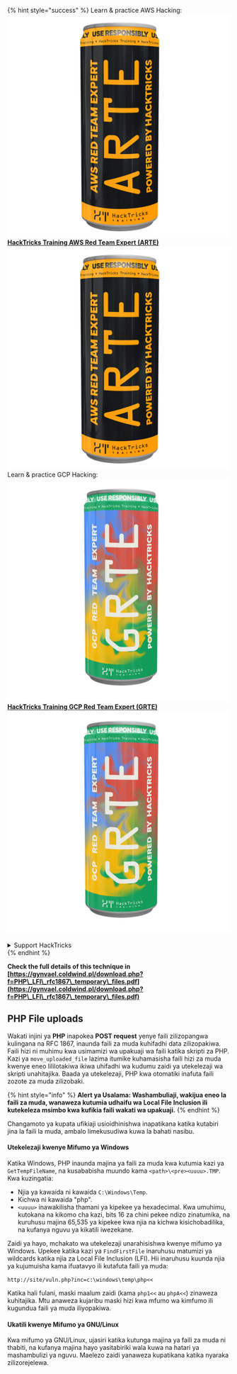 {% hint style="success" %}
Learn & practice AWS Hacking:<img src="/.gitbook/assets/arte.png" alt="" data-size="line">[**HackTricks Training AWS Red Team Expert (ARTE)**](https://training.hacktricks.xyz/courses/arte)<img src="/.gitbook/assets/arte.png" alt="" data-size="line">\
Learn & practice GCP Hacking: <img src="/.gitbook/assets/grte.png" alt="" data-size="line">[**HackTricks Training GCP Red Team Expert (GRTE)**<img src="/.gitbook/assets/grte.png" alt="" data-size="line">](https://training.hacktricks.xyz/courses/grte)

<details>

<summary>Support HackTricks</summary>

* Check the [**subscription plans**](https://github.com/sponsors/carlospolop)!
* **Join the** 💬 [**Discord group**](https://discord.gg/hRep4RUj7f) or the [**telegram group**](https://t.me/peass) or **follow** us on **Twitter** 🐦 [**@hacktricks\_live**](https://twitter.com/hacktricks\_live)**.**
* **Share hacking tricks by submitting PRs to the** [**HackTricks**](https://github.com/carlospolop/hacktricks) and [**HackTricks Cloud**](https://github.com/carlospolop/hacktricks-cloud) github repos.

</details>
{% endhint %}



**Check the full details of this technique in [https://gynvael.coldwind.pl/download.php?f=PHP\_LFI\_rfc1867\_temporary\_files.pdf](https://gynvael.coldwind.pl/download.php?f=PHP\_LFI\_rfc1867\_temporary\_files.pdf)**

## **PHP File uploads**

Wakati injini ya **PHP** inapokea **POST request** yenye faili zilizopangwa kulingana na RFC 1867, inaunda faili za muda kuhifadhi data zilizopakiwa. Faili hizi ni muhimu kwa usimamizi wa upakuaji wa faili katika skripti za PHP. Kazi ya `move_uploaded_file` lazima itumike kuhamasisha faili hizi za muda kwenye eneo lililotakiwa ikiwa uhifadhi wa kudumu zaidi ya utekelezaji wa skripti unahitajika. Baada ya utekelezaji, PHP kwa otomatiki inafuta faili zozote za muda zilizobaki.

{% hint style="info" %}
**Alert ya Usalama: Washambuliaji, wakijua eneo la faili za muda, wanaweza kutumia udhaifu wa Local File Inclusion ili kutekeleza msimbo kwa kufikia faili wakati wa upakuaji.**
{% endhint %}

Changamoto ya kupata ufikiaji usioidhinishwa inapatikana katika kutabiri jina la faili la muda, ambalo limekusudiwa kuwa la bahati nasibu.

#### Utekelezaji kwenye Mifumo ya Windows

Katika Windows, PHP inaunda majina ya faili za muda kwa kutumia kazi ya `GetTempFileName`, na kusababisha muundo kama `<path>\<pre><uuuu>.TMP`. Kwa kuzingatia:

- Njia ya kawaida ni kawaida `C:\Windows\Temp`.
- Kichwa ni kawaida "php".
- `<uuuu>` inawakilisha thamani ya kipekee ya hexadecimal. Kwa umuhimu, kutokana na kikomo cha kazi, bits 16 za chini pekee ndizo zinatumika, na kuruhusu majina 65,535 ya kipekee kwa njia na kichwa kisichobadilika, na kufanya nguvu ya kikatili iwezekane.

Zaidi ya hayo, mchakato wa utekelezaji unarahisishwa kwenye mifumo ya Windows. Upekee katika kazi ya `FindFirstFile` inaruhusu matumizi ya wildcards katika njia za Local File Inclusion (LFI). Hii inaruhusu kuunda njia ya kujumuisha kama ifuatavyo ili kutafuta faili ya muda:
```
http://site/vuln.php?inc=c:\windows\temp\php<<
```
Katika hali fulani, maski maalum zaidi (kama `php1<<` au `phpA<<`) zinaweza kuhitajika. Mtu anaweza kujaribu maski hizi kwa mfumo wa kimfumo ili kugundua faili ya muda iliyopakiwa.

#### Ukatili kwenye Mifumo ya GNU/Linux

Kwa mifumo ya GNU/Linux, ujasiri katika kutunga majina ya faili za muda ni thabiti, na kufanya majina hayo yasitabiriki wala kuwa na hatari ya mashambulizi ya nguvu. Maelezo zaidi yanaweza kupatikana katika nyaraka zilizorejelewa.
